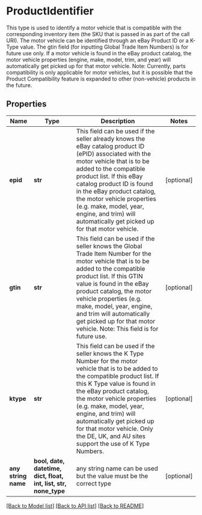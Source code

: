 # ProductIdentifier

This type is used to identify a motor vehicle that is compatible with the corresponding inventory item (the SKU that is passed in as part of the call URI). The motor vehicle can be identified through an eBay Product ID or a K-Type value. The gtin field (for inputting Global Trade Item Numbers) is for future use only. If a motor vehicle is found in the eBay product catalog, the motor vehicle properties (engine, make, model, trim, and year) will automatically get picked up for that motor vehicle. Note: Currently, parts compatibility is only applicable for motor vehicles, but it is possible that the Product Compatibility feature is expanded to other (non-vehicle) products in the future.

## Properties
Name | Type | Description | Notes
------------ | ------------- | ------------- | -------------
**epid** | **str** | This field can be used if the seller already knows the eBay catalog product ID (ePID) associated with the motor vehicle that is to be added to the compatible product list. If this eBay catalog product ID is found in the eBay product catalog, the motor vehicle properties (e.g. make, model, year, engine, and trim) will automatically get picked up for that motor vehicle. | [optional] 
**gtin** | **str** | This field can be used if the seller knows the Global Trade Item Number for the motor vehicle that is to be added to the compatible product list. If this GTIN value is found in the eBay product catalog, the motor vehicle properties (e.g. make, model, year, engine, and trim will automatically get picked up for that motor vehicle. Note: This field is for future use. | [optional] 
**ktype** | **str** | This field can be used if the seller knows the K Type Number for the motor vehicle that is to be added to the compatible product list. If this K Type value is found in the eBay product catalog, the motor vehicle properties (e.g. make, model, year, engine, and trim) will automatically get picked up for that motor vehicle. Only the DE, UK, and AU sites support the use of K Type Numbers. | [optional] 
**any string name** | **bool, date, datetime, dict, float, int, list, str, none_type** | any string name can be used but the value must be the correct type | [optional]

[[Back to Model list]](../README.md#documentation-for-models) [[Back to API list]](../README.md#documentation-for-api-endpoints) [[Back to README]](../README.md)


